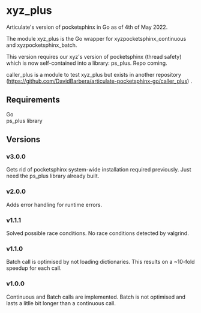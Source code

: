 # xyz_plus  
Articulate's version of pocketsphinx in Go as of 4th of May 2022.  

The module xyz_plus is the Go wrapper for xyzpocketsphinx_continuous and xyzpocketsphinx_batch. 

This version requires our xyz's version of pocketsphinx (thread safety) which is now self-contained into a library: ps_plus. Repo coming.  

caller_plus is a module to test xyz_plus but exists in another repository (https://github.com/DavidBarbera/articulate-pocketsphinx-go/caller_plus) .

## Requirements
Go  
ps_plus library 
   

## Versions 
### v3.0.0
Gets rid of pocketsphinx system-wide installation required previously. Just need the ps_plus library already built.  
 
### v2.0.0  
Adds error handling for runtime errors.

### v1.1.1  
Solved possible race conditions. No race conditions detected by valgrind.  

### v1.1.0  
Batch call is optimised by not loading dictionaries. This results on a ~10-fold speedup for each call.  
  
### v1.0.0  
Continuous and Batch calls are implemented. Batch is not optimised and lasts a litlle bit longer than a continuous call.  


